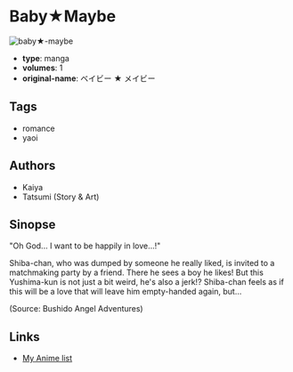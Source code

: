 # Baby★Maybe

![baby★-maybe](https://cdn.myanimelist.net/images/manga/1/12047.jpg)

-   **type**: manga
-   **volumes**: 1
-   **original-name**: ベイビー ★ メイビー

## Tags

-   romance
-   yaoi

## Authors

-   Kaiya
-   Tatsumi (Story & Art)

## Sinopse

"Oh God... I want to be happily in love...!"

Shiba-chan, who was dumped by someone he really liked, is invited to a matchmaking party by a friend. There he sees a boy he likes! But this Yushima-kun is not just a bit weird, he's also a jerk!? Shiba-chan feels as if this will be a love that will leave him empty-handed again, but...

(Source: Bushido Angel Adventures)

## Links

-   [My Anime list](https://myanimelist.net/manga/8810/Baby%E2%98%85Maybe)
